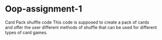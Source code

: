 # Oop-assignment-1
Card Pack shuffle code
This code is supposed to create a pack of cards and offer the user different methods of shuffle that can be used for different types of card games.
